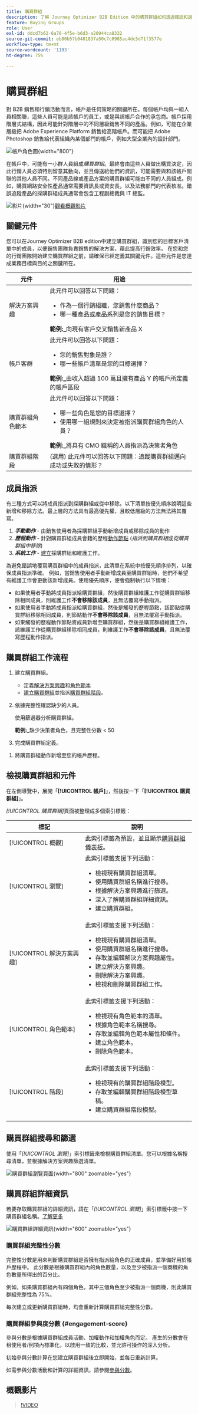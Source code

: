 ```yaml
---
title: 購買群組
description: 了解 Journey Optimizer B2B Edition 中的購買群組如何透過確認和選擇目標的帳戶清單成員來提高行銷效益。
feature: Buying Groups
role: User
exl-id: ddcd7b62-6a76-4f5e-b6d3-a20944ca8332
source-git-commit: eb80b57b0481837a50c7c0985ac4dc5d71f3577e
workflow-type: tm+mt
source-wordcount: '1193'
ht-degree: 75%

---
```



# 購買群組

對 B2B 銷售和行銷活動而言，帳戶是任何策略的關鍵所在。每個帳戶均與一組人員相關聯，這些人員可能是該帳戶的員工，或是與該帳戶合作的承包商。帳戶採用階層式結構，因此可能針對階層中的不同層級銷售不同的產品。例如，可能在企業層級把 Adobe Experience Platform 銷售給高階帳戶。而可能把 Adobe Photoshop 銷售給代表組織內某個部門的帳戶，例如大型企業內的設計部門。

![帳戶角色圖](assets/account-roles-diagram.png){width="800"}

在帳戶中，可能有一小群人員組成&#x200B;_購買群組_。最終會由這些人員做出購買決定，因此行銷人員必須特別留意其動向，並且傳送給他們的資訊，可能需要與和該帳戶關聯的其他人員不同。不同產品線或產品方案的購買群組可能由不同的人員組成。例如，購買網路安全性產品通常需要資訊長或資安長，以及法務部門的代表核准。錯誤追蹤產品的採購群組成員通常會包含工程副總裁與 IT 總監。

![影片](../../assets/do-not-localize/icon-video.svg){width="30"}[觀看概觀影片](#overview-video)

## 關鍵元件

您可以在Journey Optimizer B2B edition中建立購買群組，識別您的目標客戶清單中的成員，以便銷售團隊負責銷售的解決方案，藉此提高行銷效率。 在您和您的行銷團隊開始建立購買群組之前，請確保已經定義其關鍵元件。這些元件是您達成業務目標與目的之關鍵所在。

| 元件 | 用途 |
| --------- | ------- |
| 解決方案興趣 | 此元件可以回答以下問題： <ul><li>作為一個行銷組織，您銷售什麼商品？</li><li>哪一種產品或產品系列是您的銷售目標？</li></ul>  **範例:_**&#x200B;向現有客戶交叉銷售新產品 X |
| 帳戶客群 | 此元件可以回答以下問題： <ul><li>您的銷售對象是誰？</li><li>哪一些帳戶清單是您的目標選擇？</li></ul> **範例:_**&#x200B;由收入超過 100 萬且擁有產品 Y 的帳戶所定義的帳戶區段 |
| 購買群組角色範本 | 此元件可以回答以下問題： <ul><li>哪一些角色是您的目標選擇？</li><li>使用哪一組規則來決定被指派購買群組角色的人員？</li></ul>  **範例:_**&#x200B;將具有 CMO 職稱的人員指派為決策者角色 |
| 購買群組階段 | (選用) 此元件可以回答以下問題：追蹤購買群組邁向成功或失敗的情形？ |

## 成員指派

有三種方式可以將成員指派到採購群組或從中移除。以下清單按優先順序說明這些新增和移除方法。最上層的方法具有最高優先權，且較低層級的方法無法將其覆寫。

1. **_手動動作_** - 由銷售使用者為採購群組手動新增成員或移除成員的動作
2. **_歷程動作_** - 針對購買群組成員會籍的歷程[動作節點](../journeys/action-nodes.md#add-a-people-based-action) (_指派到購買群組_&#x200B;或&#x200B;_從購買群組中移除_)
3. **_系統工作_** - [建立](../buying-groups/buying-groups-create.md#buying-group-creation-jobs)採購群組和維護工作。

為避免錯誤地覆寫購買群組中的成員指派，此清單在系統中按優先順序排列，以確保成員指派準確。 例如，當銷售使用者手動新增成員至購買群組時，他們不希望有維護工作會更動該新增成員。使用優先順序，便會強制執行以下情境：

* 如果使用者手動將成員指派給購買群組，然後購買群組維護工作從購買群組移除相同成員，則維護工作&#x200B;**不會移除該成員**，且無法覆寫手動指派。
* 如果使用者手動將成員指派給購買群組，然後是觸發的歷程節點，該節點從購買群組移除相同成員，則節點動作&#x200B;**不會移除該成員**，且無法覆寫手動指派。
* 如果觸發的歷程動作節點將成員新增至購買群組，然後是購買群組維護工作，該維護工作從購買群組移除相同成員，則維護工作&#x200B;**不會移除該成員**，且無法覆寫歷程動作指派。

## 購買群組工作流程

1. 建立購買群組。

   * 定義[解決方案興趣](./solution-interests.md)和[角色範本](./buying-groups-role-templates.md)
   * [建立購買群組](./buying-groups-create.md#create-buying-groups)並指派[購買群組階段](./buying-group-stages.md)。

1. 依據完整性確認缺少的人員。

   使用篩選器分析購買群組。

   **範例:_**&#x200B;缺少決策者角色，且完整性分數 &lt; 50

1. 完成購買群組定義。
<!--
   * Acquire missing people
   * Send to LinkedIn Destination
   * Enrich with Zoominfo -->

1. 將購買群組動作新增至您的帳戶歷程。

## 檢視購買群組和元件

在左側導覽中，展開「**[!UICONTROL 帳戶]**」，然後按一下「**[!UICONTROL 購買群組]**」。

_[!UICONTROL 購買群組]_&#x200B;頁面被整理成多個索引標籤：

| 標記 | 說明 |
| --- | ----------- |
| [!UICONTROL 概觀] | 此索引標籤為預設，並且顯示[購買群組儀表板](../dashboards/buying-groups-dashboard.md)。 |
| [!UICONTROL 瀏覽] | 此索引標籤支援下列活動： <ul><li>檢視現有購買群組清單。 </li><li>使用購買群組名稱進行搜尋。 </li><li>根據解決方案興趣進行篩選。 </li><li>深入了解購買群組詳細資訊。 </li><li>建立購買群組。 </li></ul> |
| [!UICONTROL 解決方案興趣] | 此索引標籤支援下列活動： <ul><li>檢視現有購買群組清單。 </li><li>使用購買群組名稱進行搜尋。 </li><li>存取並編輯解決方案興趣屬性。 </li><li>建立解決方案興趣。 </li><li>刪除解決方案興趣。 </li><li>檢視和刪除購買群組工作。 </li></ul> |
| [!UICONTROL 角色範本] | 此索引標籤支援下列活動： <ul><li>檢視現有角色範本的清單。 </li><li>根據角色範本名稱搜尋。 </li><li>存取並編輯角色範本屬性和條件。 </li><li>建立角色範本。 </li><li>刪除角色範本。 </li></ul> |
| [!UICONTROL 階段] | 此索引標籤支援下列活動： <ul><li>檢視現有的購買群組階段模型。 </li><li>存取並編輯購買群組階段模型草稿。 </li><li>建立購買群組階段模型。 </li></ul> |

## 購買群組搜尋和篩選

使用「_[!UICONTROL 瀏覽]_」索引標籤來檢視購買群組清單。您可以根據名稱搜尋清單，並根據解決方案興趣篩選清單。

![購買群組瀏覽頁面](assets/buying-groups-browse.png){width="800" zoomable="yes"}

## 購買群組詳細資訊

若要存取購買群組的詳細資訊，請在「_[!UICONTROL 瀏覽]_」索引標籤中按一下購買群組名稱。[了解更多](./buying-group-details.md)

![購買群組詳細資訊](assets/buying-group-details.png){width="600" zoomable="yes"}

### 購買群組完整性分數

完整性分數是用來判斷購買群組是否擁有指派給角色的正確成員，並準備好用於帳戶歷程中。 此分數是根據購買群組內的角色數量，以及至少被指派一個商機的角色數量所得出的百分比。

例如，如果購買群組內有四個角色，其中三個角色至少被指派一個商機，則此購買群組完整性為 75%。

每次建立或更新購買群組時，均會重新計算購買群組完整性分數。

### 購買群組參與度分數 {#engagement-score}

參與分數是根據購買群組成員活動、加權動作和加權角色而定。 產生的分數會在租使用者/例項內標準化，以啟用一致的比較，並允許可操作的深入分析。

初始參與分數計算在您建立購買群組後立即開始，並每日重新計算。

如需參與分數活動和計算的詳細資訊，請參閱[參與分數](./engagement-scores.md)。

## 概觀影片

>[!VIDEO](https://video.tv.adobe.com/v/3433078/?learn=on)
